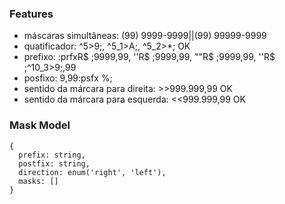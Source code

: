### Features

- máscaras simultâneas: (99) 9999-9999||(99) 99999-9999
- quatificador: ^5>9;, ^5_1>A;, ^5_2>*; OK
- prefixo: :prfxR$ ;9999,99, ''R$ ;9999,99, ""R$ ;9999,99, ''R$ ;^10_3>9;,99
- posfixo: 9,99:psfx %;
- sentido da márcara para direita: >>999.999,99 OK
- sentido da márcara para esquerda: <<999.999,99 OK

### Mask Model
````
{
  prefix: string,
  postfix: string,
  direction: enum('right', 'left'),
  masks: []
}
````

